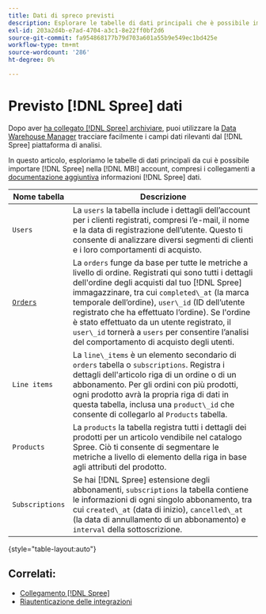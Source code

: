 ```yaml
---
title: Dati di spreco previsti
description: Esplorare le tabelle di dati principali che è possibile importare da Spree nel [!DNL MBI] conto.
exl-id: 203a2d4b-e7ad-4704-a3c1-8e22ff0bf2d6
source-git-commit: fa954868177b79d703a601a55b9e549ec1bd425e
workflow-type: tm+mt
source-wordcount: '286'
ht-degree: 0%

---
```


# Previsto [!DNL Spree] dati

Dopo aver [ha collegato [!DNL Spree] archiviare](../../../data-analyst/importing-data/integrations/spree.md), puoi utilizzare la [Data Warehouse Manager](../../data-warehouse-mgr/tour-dwm.md) tracciare facilmente i campi dati rilevanti dal [!DNL Spree] piattaforma di analisi.

In questo articolo, esploriamo le tabelle di dati principali da cui è possibile importare [!DNL Spree] nella [!DNL MBI] account, compresi i collegamenti a [documentazione aggiuntiva](https://guides.spreecommerce.org/developer/addresses.html#address) informazioni [!DNL Spree] dati.

| **Nome tabella** | **Descrizione** |
|-----|-----|
| `Users` | La `users` la tabella include i dettagli dell’account per i clienti registrati, compresi l’e-mail, il nome e la data di registrazione dell’utente. Questo ti consente di analizzare diversi segmenti di clienti e i loro comportamenti di acquisto. |
| [`Orders`](https://guides.spreecommerce.org/developer/orders.html#overview) | La `orders` funge da base per tutte le metriche a livello di ordine. Registrati qui sono tutti i dettagli dell&#39;ordine degli acquisti dal tuo [!DNL Spree] immagazzinare, tra cui `completed\_at` (la marca temporale dell’ordine), `user\_id` (ID dell’utente registrato che ha effettuato l’ordine). Se l&#39;ordine è stato effettuato da un utente registrato, il `user\_id` tornerà a `users` per consentire l’analisi del comportamento di acquisto degli utenti. |
| `Line items` | La `line\_items` è un elemento secondario di `orders` tabella o `subscriptions`. Registra i dettagli dell&#39;articolo riga di un ordine o di un abbonamento. Per gli ordini con più prodotti, ogni prodotto avrà la propria riga di dati in questa tabella, inclusa una `product\_id` che consente di collegarlo al `Products` tabella. |
| `Products` | La `products` la tabella registra tutti i dettagli dei prodotti per un articolo vendibile nel catalogo Spree. Ciò ti consente di segmentare le metriche a livello di elemento della riga in base agli attributi del prodotto. |
| `Subscriptions` | Se hai [!DNL Spree] estensione degli abbonamenti, `subscriptions` la tabella contiene le informazioni di ogni singolo abbonamento, tra cui `created\_at` (data di inizio), `cancelled\_at` (la data di annullamento di un abbonamento) e `interval` della sottoscrizione. |

{style=&quot;table-layout:auto&quot;}

## Correlati:

* [Collegamento [!DNL Spree]](../integrations/spree.md)
* [Riautenticazione delle integrazioni](https://experienceleague.adobe.com/docs/commerce-knowledge-base/kb/how-to/mbi-reauthenticating-integrations.html?lang=en)
